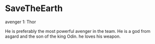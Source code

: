 # SaveTheEarth
avenger 1:
Thor

He is preferably the most powerful avenger in the team.
He is a god from asgard and the son of the king Odin.
he loves his weapon.


